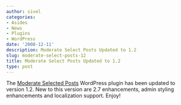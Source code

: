 ```yaml
---
author: sivel
categories:
- Asides
- News
- Plugins
- WordPress
date: '2008-12-11'
description: Moderate Select Posts Updated to 1.2
slug: moderate-select-posts-12
title: Moderate Select Posts Updated to 1.2
type: post
---
```


The [Moderate Selected Posts][1] WordPress plugin has been updated to version 1.2. New to this version are 2.7 enhancements, admin styling enhancements and localization support. Enjoy!

 [1]: http://sivel.net/2008/08/moderate-selected-posts/
